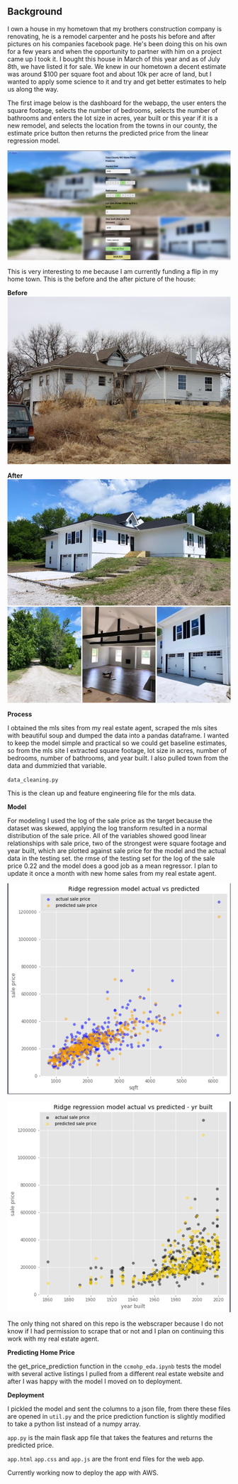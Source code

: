 ## Background

I own a house in my hometown that my brothers construction company is renovating, he is a remodel carpenter and he posts his before and after pictures on his companies facebook page. He's been doing this on his own for a few years and when the opportunity to partner with him on a project came up I took it. I bought this house in March of this year and as of July 8th, we have listed it for sale. We knew in our hometown a decent estimate was around $100 per square foot and about 10k per acre of land, but I wanted to apply some science to it and try and get better estimates to help us along the way. 


The first image below is the dashboard for the webapp, the user enters the square footage, selects the number of bedrooms, selects the number of bathrooms and enters the lot size in acres, year built or this year if it is a new remodel, and selects the location from the towns in our county, the estimate price button then returns the predicted price from the linear regression model.


![webapp ui](https://github.com/rwlink3z8/home_price_predictor/blob/master/img/webapp.png)



This is very interesting to me because I am currently funding a flip in my home town. This is the before and the after picture of the house:

**Before**
![housebefore](https://github.com/rwlink3z8/home_price_predictor/blob/master/img/housebefore.jpeg)

**After**
![houseafter](https://github.com/rwlink3z8/home_price_predictor/blob/master/img/house_after.jpg)

**Process**

I obtained the mls sites from my real estate agent, scraped the mls sites with beautiful soup and dumped the data into a pandas dataframe. I wanted to keep the model simple and practical so we could get baseline estimates, so from the mls site I extracted square footage, lot size in acres, number of bedrooms, number of bathrooms, and year built. I also pulled town from the data and dummizied that variable. 

`data_cleaning.py`

This is the clean up and feature engineering file for the mls data.

**Model**

For modeling I used the log of the sale price as the target because the dataset was skewed, applying the log transform resulted in a normal distribution of the sale price. All of the variables showed good linear relationships with sale price, two of the strongest were square footage and year built, which are plotted against sale price for the model and the actual data in the testing set. the rmse of the testing set for the log of the sale price 0.22 and the model does a good job as a mean regressor. I plan to update it once a month with new home sales from my real estate agent.

![square footage vs sale price](https://github.com/rwlink3z8/home_price_predictor/blob/master/img/plt1.png)

![year built vs sale price](https://github.com/rwlink3z8/home_price_predictor/blob/master/img/plt2.png)


The only thing not shared on this repo is the webscraper because I do not know if I had permission to scrape that or not and I plan on continuing this work with my real estate agent. 

**Predicting Home Price**

the get_price_prediction function in the `ccmohp_eda.ipynb` tests the model with several active listings I pulled from a different real estate website and after I was happy with the model I moved on to deployment.

**Deployment**

I pickled the model and sent the columns to a json file, from there these files are opened in `util.py` and the price prediction function is slightly modified to take a python list instead of a numpy array.

`app.py` is the main flask app file that takes the features and returns the predicted price.

`app.html` `app.css` and `app.js` are the front end files for the web app.

Currently working now to deploy the app with AWS. 
